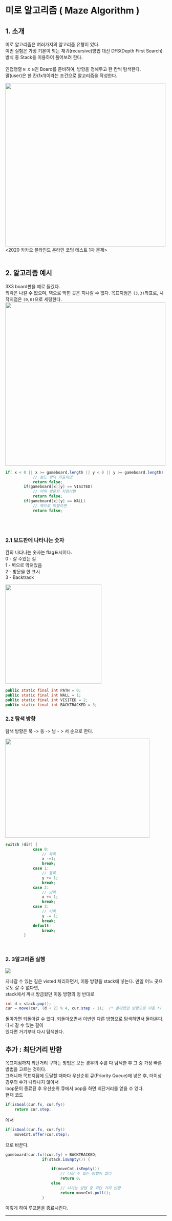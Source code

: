 # 미로 알고리즘 ( Maze Algorithm )

## 1. 소개
미로 알고리즘은 여러가지의 알고리즘 유형이 있다. <br>
이번 실험은 가장 기본이 되는 재귀(recursive)방법 대신 DFS(Depth First Search)방식 중 Stack을 이용하여 풀어보려 한다. <br>
<br>
인접행렬 `N X N`인 Board를 준비하여, 방향을 정해두고 한 칸씩 탐색한다.  <br>
말(user)은 한 칸(1x1)이라는 조건으로 알고리즘을 작성한다.

<img src="/png/png_2.png" width="500" height="509"></img><br>
 <2020 카카오 블라인드 온라인 코딩 테스트 1차 문제>
<br><br>

## 2. 알고리즘 예시
3X3 board판을 예로 들겠다. <br>
외곽은 나갈 수 없으며, 벽으로 막힌 곳은 지나갈 수 없다. 목표지점은 `(3,3)`좌표로, 시작지점은 `(0,0)`으로 세팅한다.<br>
<img src="/png/png_3.png" width="500" height="509"></img>

```java
if( x < 0 || x >= gameboard.length || y < 0 || y >= gameboard.length)
			// 보드 밖의 좌표이면
			return false;		
		if(gameboard[x][y] == VISITED)
			// 이미 방문한 지점이면
			return false;		
		if(gameboard[x][y] == WALL)
			// 벽으로 막혔으면
			return false;
```   
<br><br>

### 2.1 보드판에 나타나는 숫자

칸의 나타나는 숫자는 flag표시이다.<br>
0 - 갈 수있는 길<br>
1 - 벽으로 막혀있음<br>
2 - 방문을 한 표시<br>
3 - Backtrack<br>

<img src="/png/png_4.png" width="300" height="309"></img>

```java
public static final int PATH = 0;
public static final int WALL = 1;
public static final int VISITED = 2;
public static final int BACKTRACKED = 3;
```

### 2.2 탐색 방향

탐색 방향은 북 -> 동 -> 남 - > 서 순으로 한다.

<img src="/png/png_5.png" width="450" height="309"></img>

```java
switch (dir) {
			case 0:
				// 북쪽
				x -=1;
				break;
			case 1:
				// 동쪽
				y += 1;
				break;
			case 2:
				// 남쪽
				x += 1;
				break;
			case 3:
				// 서쪽
				y -= 1;
				break;
			default:
				break;
		}
```
<br>

### 2. 3알고리즘 실행

<img src="/png/gif_1.gif" ></img>

지나갈 수 있는 길은 visted 처리하면서, 이동 방향을 stack에 넣는다. 만일 어느 곳으로도 갈 수 없다면, <br>
stack에서 꺼내 방금왔던 이동 방향의 정 반대로

```java
int d = stack.pop();
cur = move(cur, (d + 2) % 4, cur.step - 1);  /* 돌아왔던 방향으로 이동 */
```

돌아가면 되돌아갈 수 있다.  되돌아오면서 이번엔 다른 방향으로 탐색하면서 돌아온다. 다시 갈 수 있는 길이 <br>
있다면 거기부터 다시 탐색한다.


## 추가 : 최단거리 반환

목표지점까지 최단거리 구하는 방법은 모든 경우의 수를 다 탐색한 후 그 중 가장 빠른 방법을 고르는 것이다.<br>
그러니까 목표지점에 도달할 때마다 우선순위 큐(Priority Queue)에 넣은 후, 더이상 경우의 수가 나타나지 않아서<br>
loop문이 종료된 후 우선순위 큐에서 pop을 하면 최단거리를 얻을 수 있다.
<br>
현재 코드

```java
if(isGoal(cur.fx, cur.fy)) 
	return cur.step;
```

에서 

```java
if(isGoal(cur.fx, cur.fy)) 
	moveCnt.offer(cur.step);
```

으로 바꾼다.

```java
gameboard[cur.fx][cur.fy] = BACKTRACKED;
				if(stack.isEmpty()) {
					
					if(moveCnt.isEmpty())
						// 나갈 수 있는 방법이 없다
						return 0;
					else
						// 나가는 방법 중 최단 거리 반환
						return moveCnt.poll();
				}
```
이렇게 하여 루프문을 종료시킨다.

---------------------------------


<br><br>
